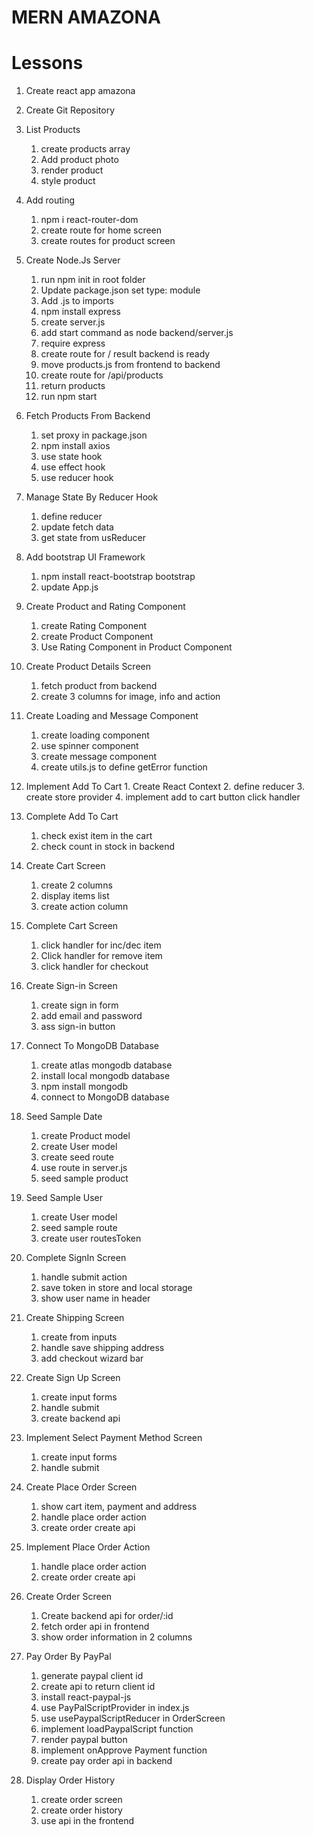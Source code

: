#  MERN AMAZONA

# Lessons

1. Create react app amazona

2. Create Git Repository

3. List Products
    1. create products array
    2. Add product photo
    3. render product
    4. style product

4. Add routing
    1. npm i react-router-dom
    2. create route for home screen
    3. create routes for product screen

5. Create Node.Js Server
    1. run npm init in root folder
    2. Update package.json set type: module
    3. Add .js to imports
    4. npm install express
    5. create server.js
    6. add start command as node backend/server.js
    7. require express
    8. create route for / result backend is ready
    9. move products.js from frontend to backend
    10. create route for /api/products
    11. return products
    12. run npm start
    
6. Fetch Products From Backend
    1. set proxy in package.json
    2. npm install axios
    3. use state hook
    4. use effect hook
    5. use reducer hook

7. Manage State By Reducer Hook
    1. define reducer
    2. update fetch data
    3. get state from usReducer

8. Add bootstrap UI Framework
    1. npm install react-bootstrap bootstrap
    2. update App.js

9. Create Product and Rating Component
    1. create Rating Component
    2. create Product Component
    3. Use Rating Component in Product Component

10. Create Product Details Screen
    1. fetch product from backend
    2. create 3 columns for image, info and action

11. Create Loading and Message Component
    1. create loading component
    2. use spinner component
    3. create message component
    4. create utils.js to define getError function

12.  Implement Add To Cart
    1. Create React Context
    2. define reducer
    3. create store provider
    4. implement add to cart button click handler

13. Complete Add To Cart
    1. check exist item in the cart
    2. check count in stock in backend

14. Create Cart Screen
    1. create 2 columns
    2. display items list
    3. create action column

15. Complete Cart Screen
    1. click handler for inc/dec item
    2. Click handler for remove item
    3. click handler for checkout

16. Create Sign-in Screen
    1. create sign in form
    2. add email and password
    3. ass sign-in button
   
17. Connect To MongoDB Database
    1. create atlas mongodb database
    2. install local mongodb database
    3. npm install mongodb
    4. connect to MongoDB database

18. Seed Sample Date
    1. create Product model
    2. create User model
    3. create seed route
    4. use route in server.js
    5. seed sample product 

19. Seed Sample User
    1. create User model
    2. seed sample route
    3. create user routesToken

20. Complete SignIn Screen
    1. handle submit action
    2. save token in store and local storage
    3. show user name in header

21. Create Shipping Screen
    1. create from inputs
    2. handle save shipping address
    3. add checkout wizard bar

22. Create Sign Up Screen
    1. create input forms
    2. handle submit
    3. create backend api

23. Implement Select Payment Method Screen
    1. create input forms
    2. handle submit

24. Create Place Order Screen
    1. show cart item, payment and address
    2. handle place order action
    3. create order create api

25. Implement Place Order Action
    1. handle place order action
    2. create order create api

26. Create Order Screen
    1. Create backend api for order/:id
    2. fetch order api in frontend
    3. show order information in 2 columns

27. Pay Order By PayPal
    1. generate paypal client id
    2. create api to return client id
    3. install react-paypal-js
    4. use PayPalScriptProvider in index.js
    5. use usePaypalScriptReducer in OrderScreen
    6. implement loadPaypalScript function
    7. render paypal button
    8. implement onApprove Payment function
    9. create pay order api in backend

28. Display Order History
    1. create order screen
    2. create order history
    3. use api in the frontend

